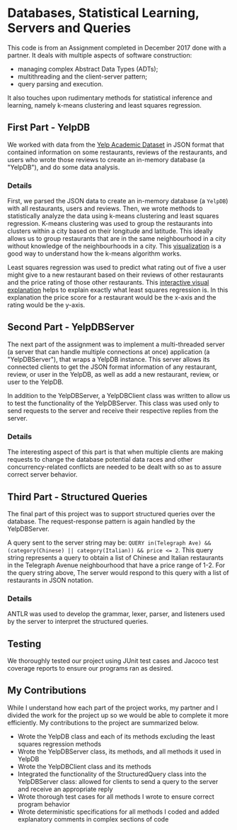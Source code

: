 
Databases, Statistical Learning, Servers and Queries 
===

This code is from an Assignment completed in December 2017 done with a partner. It deals with multiple aspects of software construction:
+ managing complex Abstract Data Types (ADTs);
+ multithreading and the client-server pattern;
+ query parsing and execution.

It also touches upon rudimentary methods for statistical inference and learning, namely k-means clustering and least squares regression.

## First Part - YelpDB

We worked with data from the [Yelp Academic Dataset](https://www.yelp.com/academic_dataset) in JSON format that contained information on some restaurants, reviews of the restaurants, and users who wrote those reviews to create an in-memory database (a "YelpDB"), and do some data analysis.

### Details

First, we parsed the JSON data to create an in-memory database (a `YelpDB`) with all restaurants, users and reviews. Then, we wrote methods to statistically analyze the data using k-means clustering and least squares regression. K-means clustering was used to group the restaurants into clusters within a city based on their longitude and latitude. This ideally allows us to group restaurants that are in the same neighbourhood in a city without knowledge of the neighbourhoods in a city. This [visualization](http://tech.nitoyon.com/en/blog/2013/11/07/k-means/) is a good way to understand how the k-means algorithm works. 

Least squares regression was used to predict what rating out of five a user might give to a new restaurant based on their reviews of other restaurants and the price rating of those other restaurants. This [interactive visual explanation](http://setosa.io/ev/ordinary-least-squares-regression/) helps to explain exactly what least squares regression is. In this explanation the price score for a restaurant would be the x-axis and the rating would be the y-axis. 

## Second Part - YelpDBServer

The next part of the assignment was to implement a multi-threaded server (a server that can handle multiple connections at once) application (a "YelpDBServer"), that wraps a YelpDB instance. This server allows its connected clients to get the JSON format information of any restaurant, review, or user in the YelpDB, as well as add a new restaurant, review, or user to the YelpDB.

In addition to the YelpDBServer, a YelpDBClient class was written to allow us to test the functionality of the YelpDBServer. This class was used only to send requests to the server and receive their respective replies from the server.

### Details

The interesting aspect of this part is that when multiple clients are making requests to change the database potential data races and other concurrency-related conflicts are needed to be dealt with so as to assure correct server behavior.

## Third Part - Structured Queries

The final part of this project was to support structured queries over the database. The request-response pattern is again handled by the YelpDBServer. 

A query sent to the server string may be: `QUERY in(Telegraph Ave) && (category(Chinese) || category(Italian)) && price <= 2`. This query string represents a query to obtain a list of Chinese and Italian restaurants in the Telegraph Avenue neighbourhood that have a price range of 1-2. For the query string above, The server would respond to this query with a list of restaurants in JSON notation. 

### Details

ANTLR was used to develop the grammar, lexer, parser, and listeners used by the server to interpret the structured queries. 

## Testing

We thoroughly tested our project using JUnit test cases and Jacoco test coverage reports to ensure our programs ran as desired.

## My Contributions

While I understand how each part of the project works, my partner and I divided the work for the project up so we would be able to complete it more efficiently. My contributions to the project are summarized below.

* Wrote the YelpDB class and each of its methods excluding the least squares regression methods
* Wrote the YelpDBServer class, its methods, and all methods it used in YelpDB 
* Wrote the YelpDBClient class and its methods
* Integrated the functionality of the StructuredQuery class into the YelpDBServer class: allowed for clients to send a query to the server and receive an appropriate reply
* Wrote thorough test cases for all methods I wrote to ensure correct program behavior 
* Wrote deterministic specifications for all methods I coded and added explanatory comments in complex sections of code

